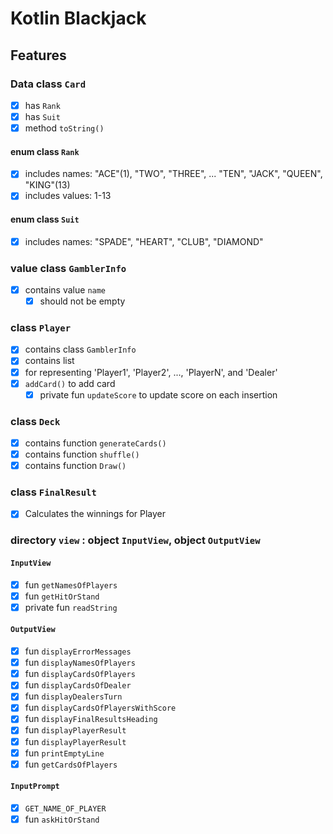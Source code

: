 # Kotlin Blackjack

## Features

### Data class `Card`
- [x] has `Rank`
- [x] has `Suit`
- [x] method `toString()`

#### enum class `Rank`
- [x] includes names: "ACE"(1), "TWO", "THREE", ... "TEN", "JACK", "QUEEN", "KING"(13)
- [x] includes values: 1-13

#### enum class `Suit`
- [x] includes names: "SPADE", "HEART", "CLUB", "DIAMOND"

### value class `GamblerInfo`
- [x] contains value `name`
  - [x] should not be empty

### class `Player`
- [x] contains class `GamblerInfo`
- [x] contains list<Card>
- [x] for representing 'Player1', 'Player2', ..., 'PlayerN', and 'Dealer'
- [x] `addCard()` to add card
  - [x] private fun `updateScore` to update score on each insertion

### class `Deck`
- [x] contains function `generateCards()`
- [x] contains function `shuffle()`
- [x] contains function `Draw()`

### class `FinalResult`
- [x] Calculates the winnings for Player

### directory `view` : object `InputView`, object `OutputView`
#### `InputView`
- [x] fun `getNamesOfPlayers`
- [x] fun `getHitOrStand`
- [x] private fun `readString`

#### `OutputView`
- [x] fun `displayErrorMessages`
- [x] fun `displayNamesOfPlayers`
- [x] fun `displayCardsOfPlayers`
- [x] fun `displayCardsOfDealer`
- [x] fun `displayDealersTurn`
- [x] fun `displayCardsOfPlayersWithScore`
- [x] fun `displayFinalResultsHeading`
- [x] fun `displayPlayerResult`
- [x] fun `displayPlayerResult`
- [x] fun `printEmptyLine`
- [x] fun `getCardsOfPlayers`

#### `InputPrompt`
- [x] `GET_NAME_OF_PLAYER`
- [x] fun `askHitOrStand`
